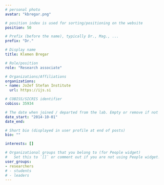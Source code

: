 ```yaml
---
# personal photo
avatar: "kbregar.png"

# position index is used for sorting/positioning on the website
position: 50

# Prefix (before the name), typically Dr., Mag., ...
prefix: "Dr."

# Display name
title: Klemen Bregar

# Role/position
role: "Research associate"

# Organizations/Affiliations
organizations:
- name: Jožef Stefan Institute
  url: https://ijs.si

# COBISS/SICRIS identifier
cobiss: 35934

# The date when joined / departed from the lab. Empty or remove if not used
date_start: "2014-10-01"
date_end:

# Short bio (displayed in user profile at end of posts)
bio: ""

interests: []

# Organizational groups that you belong to (for People widget)
#   Set this to `[]` or comment out if you are not using People widget.
user_groups:
- researchers
# - students
# - leaders
---
```

